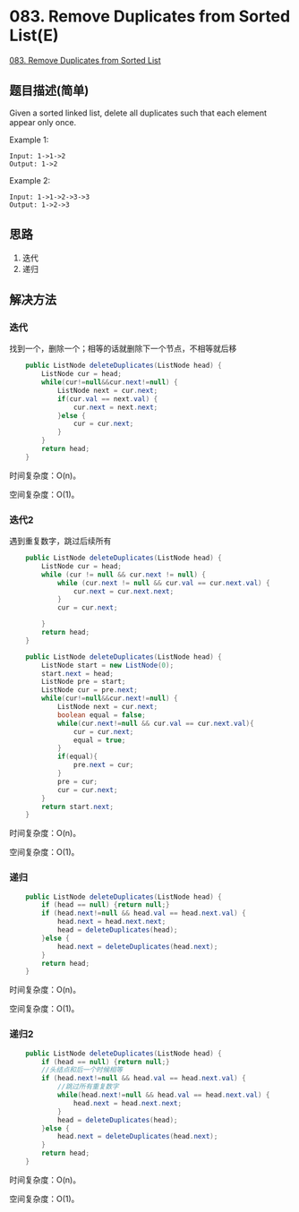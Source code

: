 # 083. Remove Duplicates from Sorted List(E)
[083. Remove Duplicates from Sorted List](https://leetcode-cn.com/problems/remove-duplicates-from-sorted-list/)

## 题目描述(简单)

Given a sorted linked list, delete all duplicates such that each element appear only once.

Example 1:
```
Input: 1->1->2
Output: 1->2
```
Example 2:
```
Input: 1->1->2->3->3
Output: 1->2->3
```
## 思路

1. 迭代
2. 递归

## 解决方法

### 迭代

找到一个，删除一个；相等的话就删除下一个节点，不相等就后移

```java
    public ListNode deleteDuplicates(ListNode head) {
        ListNode cur = head;
        while(cur!=null&&cur.next!=null) {
        	ListNode next = cur.next;
        	if(cur.val == next.val) {
        		cur.next = next.next;
        	}else {
				cur = cur.next;
			}
        }
        return head;
    }
```
时间复杂度：O(n)。

空间复杂度：O(1)。







### 迭代2

遇到重复数字，跳过后续所有

```java
    public ListNode deleteDuplicates(ListNode head) {
        ListNode cur = head;
        while (cur != null && cur.next != null) {
            while (cur.next != null && cur.val == cur.next.val) {
                cur.next = cur.next.next;
            }
            cur = cur.next;

        }
        return head;
    }
```

```java
	public ListNode deleteDuplicates(ListNode head) {
		ListNode start = new ListNode(0);
		start.next = head;
		ListNode pre = start;
		ListNode cur = pre.next;
		while(cur!=null&&cur.next!=null) {
			ListNode next = cur.next;
			boolean equal = false;
			while(cur.next!=null && cur.val == cur.next.val){
				cur = cur.next;
				equal = true;
			}
			if(equal){
				pre.next = cur;
			}
			pre = cur;
			cur = cur.next;
		}
		return start.next;
	}
```
时间复杂度：O(n)。

空间复杂度：O(1)。

### 递归

```java
    public ListNode deleteDuplicates(ListNode head) {
    	if (head == null) {return null;}
        if (head.next!=null && head.val == head.next.val) {
        	head.next = head.next.next;
        	head = deleteDuplicates(head);
        }else {
			head.next = deleteDuplicates(head.next);
		}
        return head;
    }
```

时间复杂度：O(n)。

空间复杂度：O(1)。






### 递归2


```java
    public ListNode deleteDuplicates(ListNode head) {
    	if (head == null) {return null;}
		//头结点和后一个时候相等
        if (head.next!=null && head.val == head.next.val) {
			//跳过所有重复数字
        	while(head.next!=null && head.val == head.next.val) {
        		head.next = head.next.next;
        	}
        	head = deleteDuplicates(head);
        }else {
			head.next = deleteDuplicates(head.next);
		}
        return head;
    }
```

时间复杂度：O(n)。

空间复杂度：O(1)。







